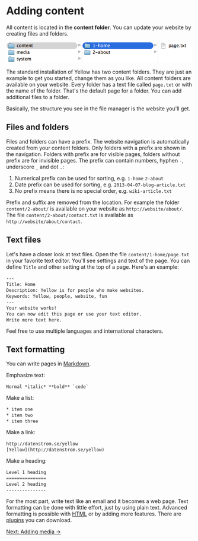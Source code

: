 Adding content
==============
All content is located in the **content folder**. You can update your website by creating files and folders.

![Screenshot](content-screenshot.png?raw=true)

The standard installation of Yellow has two content folders. They are just an example to get you started, change them as you like. All content folders are available on your website. Every folder has a text file called `page.txt` or with the name of the folder. That's the default page for a folder. You can add additional files to a folder.

Basically, the structure you see in the file manager is the website you'll get.

Files and folders
-----------------
Files and folders can have a prefix. The website navigation is automatically created from your content folders. Only folders with a prefix are shown in the navigation. Folders with prefix are for visible pages, folders without prefix are for invisible pages. The prefix can contain numbers, hyphen `-`, underscore `_` and dot `.`:

1. Numerical prefix can be used for sorting, e.g. `1-home` `2-about`
2. Date prefix can be used for sorting, e.g. `2013-04-07-blog-article.txt`
3. No prefix means there is no special order, e.g. `wiki-article.txt`

Prefix and suffix are removed from the location. For example the folder `content/2-about/` is available on your website as `http://website/about/`. The file `content/2-about/contact.txt` is available as `http://website/about/contact`. 



Text files
----------
Let's have a closer look at text files. Open the file `content/1-home/page.txt` in your favorite text editor. You'll see settings and text of the page. You can define `Title` and other setting at the top of a page. Here's an example:

    ---
    Title: Home
    Description: Yellow is for people who make websites.
    Keywords: Yellow, people, website, fun
    ---
    Your website works!  
    You can now edit this page or use your text editor.  
    Write more text here.

Feel free to use multiple languages and international characters.

Text formatting
---------------
You can write pages in [Markdown](http://en.wikipedia.org/wiki/Markdown).

Emphasize text:

    Normal *italic* **bold** `code`

Make a list:

    * item one
    * item two
    * item three

Make a link:

	http://datenstrom.se/yellow
    [Yellow](http://datenstrom.se/yellow)

Make a heading:

    Level 1 heading
    ===============
    Level 2 heading
    ---------------

For the most part, write text like an email and it becomes a web page. Text formatting can be done with little effort, just by using plain text. Advanced formatting is possible with [HTML](http://en.wikipedia.org/wiki/HTML) or by adding more features. There are [plugins](https://github.com/markseu/yellowcms-extensions/tree/master/plugins) you can download.

[Next: Adding media →](media.md)